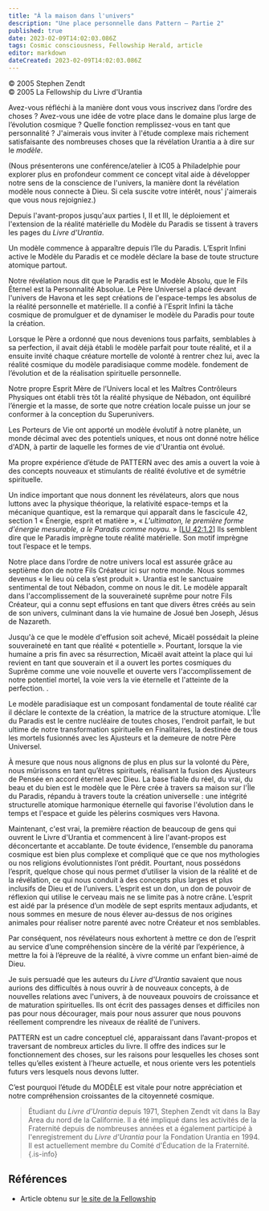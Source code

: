 ```yaml
---
title: "À la maison dans l'univers"
description: "Une place personnelle dans Pattern – Partie 2"
published: true
date: 2023-02-09T14:02:03.086Z
tags: Cosmic consciousness, Fellowship Herald, article
editor: markdown
dateCreated: 2023-02-09T14:02:03.086Z
---
```


<p class="v-card v-sheet theme--light grey lighten-3 px-2">© 2005 Stephen Zendt<br>© 2005 La Fellowship du Livre d'Urantia</p>


Avez-vous réfléchi à la manière dont vous vous inscrivez dans l’ordre des choses ? Avez-vous une idée de votre place dans le domaine plus large de l’évolution cosmique ? Quelle fonction remplissez-vous en tant que personnalité ? J'aimerais vous inviter à l'étude complexe mais richement satisfaisante des nombreuses choses que la révélation Urantia a à dire sur le _modèle_.

(Nous présenterons une conférence/atelier à IC05 à Philadelphie pour explorer plus en profondeur comment ce concept vital aide à développer notre sens de la conscience de l'univers, la manière dont la révélation modèle nous connecte à Dieu. Si cela suscite votre intérêt, nous' j'aimerais que vous nous rejoigniez.)

Depuis l'avant-propos jusqu'aux parties I, II et III, le déploiement et l'extension de la réalité matérielle du Modèle du Paradis se tissent à travers les pages du _Livre d'Urantia_.

Un modèle commence à apparaître depuis l’île du Paradis. L’Esprit Infini active le Modèle du Paradis et ce modèle déclare la base de toute structure atomique partout.

Notre révélation nous dit que le Paradis est le Modèle Absolu, que le Fils Éternel est la Personnalité Absolue. Le Père Universel a placé devant l'univers de Havona et les sept créations de l'espace-temps les absolus de la réalité personnelle et matérielle. Il a confié à l'Esprit Infini la tâche cosmique de promulguer et de dynamiser le modèle du Paradis pour toute la création.

Lorsque le Père a ordonné que nous devenions tous parfaits, semblables à sa perfection, il avait déjà établi le modèle parfait pour toute réalité, et il a ensuite invité chaque créature mortelle de volonté à rentrer chez lui, avec la réalité cosmique du modèle paradisiaque comme modèle. fondement de l’évolution et de la réalisation spirituelle personnelle.

Notre propre Esprit Mère de l’Univers local et les Maîtres Contrôleurs Physiques ont établi très tôt la réalité physique de Nébadon, ont équilibré l’énergie et la masse, de sorte que notre création locale puisse un jour se conformer à la conception du Superunivers.

Les Porteurs de Vie ont apporté un modèle évolutif à notre planète, un monde décimal avec des potentiels uniques, et nous ont donné notre hélice d'ADN, à partir de laquelle les formes de vie d'Urantia ont évolué.

Ma propre expérience d’étude de PATTERN avec des amis a ouvert la voie à des concepts nouveaux et stimulants de réalité évolutive et de symétrie spirituelle.

Un indice important que nous donnent les révélateurs, alors que nous luttons avec la physique théorique, la relativité espace-temps et la mécanique quantique, est la remarque qui apparaît dans le fascicule 42, section 1 « Énergie, esprit et matière », « _L'ultimaton, le première forme d'énergie mesurable, a le Paradis comme noyau._ » [[LU 42:1.2](/fr/The_Urantia_Book/42#p1_2)] Ils semblent dire que le Paradis imprègne toute réalité matérielle. Son motif imprègne tout l’espace et le temps.

Notre place dans l’ordre de notre univers local est assurée grâce au septième don de notre Fils Créateur ici sur notre monde. Nous sommes devenus « le lieu où cela s’est produit ». Urantia est le sanctuaire sentimental de tout Nébadon, comme on nous le dit. Le modèle apparaît dans l'accomplissement de la souveraineté suprême pour notre Fils Créateur, qui a connu sept effusions en tant que divers êtres créés au sein de son univers, culminant dans la vie humaine de Josué ben Joseph, Jésus de Nazareth.

Jusqu'à ce que le modèle d'effusion soit achevé, Micaël possédait la pleine souveraineté en tant que réalité « potentielle ». Pourtant, lorsque la vie humaine a pris fin avec sa résurrection, Micaël avait atteint la place qui lui revient en tant que souverain et il a ouvert les portes cosmiques du Suprême comme une voie nouvelle et ouverte vers l'accomplissement de notre potentiel mortel, la voie vers la vie éternelle et l'atteinte de la perfection. .

Le modèle paradisiaque est un composant fondamental de toute réalité car il déclare le contexte de la création, la matrice de la structure atomique. L'Île du Paradis est le centre nucléaire de toutes choses, l'endroit parfait, le but ultime de notre transformation spirituelle en Finalitaires, la destinée de tous les mortels fusionnés avec les Ajusteurs et la demeure de notre Père Universel.

À mesure que nous nous alignons de plus en plus sur la volonté du Père, nous mûrissons en tant qu’êtres spirituels, réalisant la fusion des Ajusteurs de Pensée en accord éternel avec Dieu. La base fiable du réel, du vrai, du beau et du bien est le modèle que le Père crée à travers sa maison sur l'Île du Paradis, répandu à travers toute la création universelle : une intégrité structurelle atomique harmonique éternelle qui favorise l'évolution dans le temps et l'espace et guide les pèlerins cosmiques vers Havona.

Maintenant, c'est vrai, la première réaction de beaucoup de gens qui ouvrent le Livre d'Urantia et commencent à lire l'avant-propos est déconcertante et accablante. De toute évidence, l’ensemble du panorama cosmique est bien plus complexe et compliqué que ce que nos mythologies ou nos religions évolutionnistes l’ont prédit. Pourtant, nous possédons l’esprit, quelque chose qui nous permet d’utiliser la vision de la réalité et de la révélation, ce qui nous conduit à des concepts plus larges et plus inclusifs de Dieu et de l’univers. L’esprit est un don, un don de pouvoir de réflexion qui utilise le cerveau mais ne se limite pas à notre crâne. L’esprit est aidé par la présence d’un modèle de sept esprits mentaux adjudants, et nous sommes en mesure de nous élever au-dessus de nos origines animales pour réaliser notre parenté avec notre Créateur et nos semblables.

Par conséquent, nos révélateurs nous exhortent à mettre ce don de l’esprit au service d’une compréhension sincère de la vérité par l’expérience, à mettre la foi à l’épreuve de la réalité, à vivre comme un enfant bien-aimé de Dieu.

Je suis persuadé que les auteurs du _Livre d'Urantia_ savaient que nous aurions des difficultés à nous ouvrir à de nouveaux concepts, à de nouvelles relations avec l'univers, à de nouveaux pouvoirs de croissance et de maturation spirituelles. Ils ont écrit des passages denses et difficiles non pas pour nous décourager, mais pour nous assurer que nous pouvons réellement comprendre les niveaux de réalité de l'univers.

PATTERN est un cadre conceptuel clé, apparaissant dans l’avant-propos et traversant de nombreux articles du livre. Il offre des indices sur le fonctionnement des choses, sur les raisons pour lesquelles les choses sont telles qu’elles existent à l’heure actuelle, et nous oriente vers les potentiels futurs vers lesquels nous devons lutter.

C’est pourquoi l’étude du MODÈLE est vitale pour notre appréciation et notre compréhension croissantes de la citoyenneté cosmique.

> Étudiant du _Livre d'Urantia_ depuis 1971, Stephen Zendt vit dans la Bay Area du nord de la Californie. Il a été impliqué dans les activités de la Fraternité depuis de nombreuses années et a également participé à l'enregistrement du _Livre d'Urantia_ pour la Fondation Urantia en 1994. Il est actuellement membre du Comité d'Éducation de la Fraternité.
{.is-info}


## Références

- Article obtenu sur [le site de la Fellowship](https://urantia-book.org/archive/newsletters/herald/)

